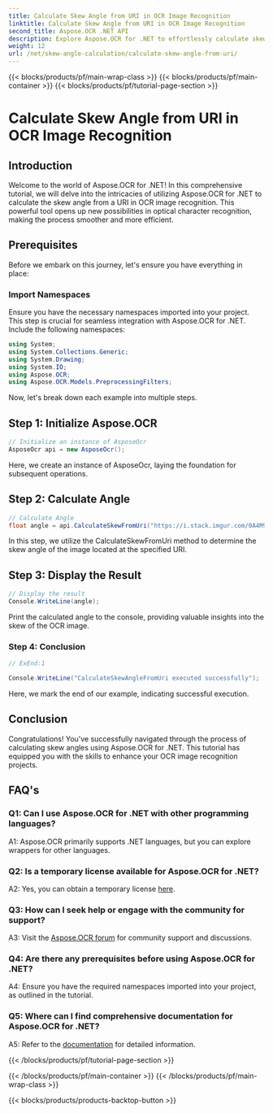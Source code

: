 ```yaml
---
title: Calculate Skew Angle from URI in OCR Image Recognition
linktitle: Calculate Skew Angle from URI in OCR Image Recognition
second_title: Aspose.OCR .NET API
description: Explore Aspose.OCR for .NET to effortlessly calculate skew angles in OCR image recognition. Enhance your projects with precision and efficiency.
weight: 12
url: /net/skew-angle-calculation/calculate-skew-angle-from-uri/
---
```


{{< blocks/products/pf/main-wrap-class >}}
{{< blocks/products/pf/main-container >}}
{{< blocks/products/pf/tutorial-page-section >}}

# Calculate Skew Angle from URI in OCR Image Recognition

## Introduction

Welcome to the world of Aspose.OCR for .NET! In this comprehensive tutorial, we will delve into the intricacies of utilizing Aspose.OCR for .NET to calculate the skew angle from a URI in OCR image recognition. This powerful tool opens up new possibilities in optical character recognition, making the process smoother and more efficient.

## Prerequisites

Before we embark on this journey, let's ensure you have everything in place:

### Import Namespaces

Ensure you have the necessary namespaces imported into your project. This step is crucial for seamless integration with Aspose.OCR for .NET. Include the following namespaces:

```csharp
using System;
using System.Collections.Generic;
using System.Drawing;
using System.IO;
using Aspose.OCR;
using Aspose.OCR.Models.PreprocessingFilters;
```

Now, let's break down each example into multiple steps.

## Step 1: Initialize Aspose.OCR

```csharp
// Initialize an instance of AsposeOcr
AsposeOcr api = new AsposeOcr();
```

Here, we create an instance of AsposeOcr, laying the foundation for subsequent operations.

## Step 2: Calculate Angle

```csharp
// Calculate Angle
float angle = api.CalculateSkewFromUri("https://i.stack.imgur.com/0A4M9.png");
```

In this step, we utilize the CalculateSkewFromUri method to determine the skew angle of the image located at the specified URI.

## Step 3: Display the Result

```csharp
// Display the result
Console.WriteLine(angle);
```

Print the calculated angle to the console, providing valuable insights into the skew of the OCR image.

### Step 4: Conclusion

```csharp
// ExEnd:1

Console.WriteLine("CalculateSkewAngleFromUri executed successfully");
```

Here, we mark the end of our example, indicating successful execution.

## Conclusion

Congratulations! You've successfully navigated through the process of calculating skew angles using Aspose.OCR for .NET. This tutorial has equipped you with the skills to enhance your OCR image recognition projects.

## FAQ's

### Q1: Can I use Aspose.OCR for .NET with other programming languages?

A1: Aspose.OCR primarily supports .NET languages, but you can explore wrappers for other languages.

### Q2: Is a temporary license available for Aspose.OCR for .NET?

A2: Yes, you can obtain a temporary license [here](https://purchase.aspose.com/temporary-license/).

### Q3: How can I seek help or engage with the community for support?

A3: Visit the [Aspose.OCR forum](https://forum.aspose.com/c/ocr/16) for community support and discussions.

### Q4: Are there any prerequisites before using Aspose.OCR for .NET?

A4: Ensure you have the required namespaces imported into your project, as outlined in the tutorial.

### Q5: Where can I find comprehensive documentation for Aspose.OCR for .NET?

A5: Refer to the [documentation](https://reference.aspose.com/ocr/net/) for detailed information.

{{< /blocks/products/pf/tutorial-page-section >}}

{{< /blocks/products/pf/main-container >}}
{{< /blocks/products/pf/main-wrap-class >}}

{{< blocks/products/products-backtop-button >}}
